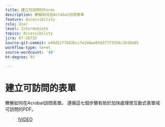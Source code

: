 ```yaml
---
title: 建立可訪問的Forms
description: 瞭解如何在Acrobat訪問表單
feature: Accessibility
role: User
level: Intermediate
topics: Accessibility
jira: KT-18733
source-git-commit: e49d52f7b83bccfe246ee69d377f3558c2b30a85
workflow-type: tm+mt
source-wordcount: '40'
ht-degree: 0%

---
```


# 建立可訪問的表單

瞭解如何在Acrobat訪問表單。 遵循這七個步驟有助於加快處理使互動式表單域可訪問的PDF。

>[!VIDEO](https://video.tv.adobe.com/v/3471673?quality=12&learn=on&hidetitle=true&captions=chi_hant)